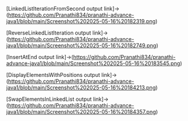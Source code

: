 [LinkedListIterationFromSecond output link]->(https://github.com/Pranathi834/pranathi-advance-java1/blob/main/Screenshot%202025-05-16%20182319.png)

[ReverseLinkedListIteration output link]->(https://github.com/Pranathi834/pranathi-advance-java1/blob/main/Screenshot%202025-05-16%20182749.png)

[InsertAtEnd output link]->(https://github.com/Pranathi834/pranathi-advance-java1/blob/main/Screenshot%202025-05-16%20183545.png)

[DisplayElementsWithPositions output link]->(https://github.com/Pranathi834/pranathi-advance-java1/blob/main/Screenshot%202025-05-16%20184213.png)

[SwapElementsInLinkedList output link]->(https://github.com/Pranathi834/pranathi-advance-java1/blob/main/Screenshot%202025-05-16%20184357.png)
